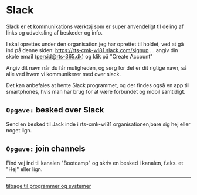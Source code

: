 # Slack
Slack er et kommunikations værktøj som er super anvendeligt til deling af links og udveksling af beskeder og info.

I skal oprettes under den organisation jeg har oprettet til holdet, ved at gå ind på denne siden: https://rts-cmk-wi81.slack.com/signup ... angiv din skole email (persid@rts-365.dk) og klik på "Create Account"

Angiv dit navn når du får muligheden, og sørg for det er dit rigtige navn, så alle ved hvem vi kommunikerer med over slack.

Det kan anbefales at hente Slack programmet, og der findes også en app til smartphones, hvis man har brug for at være forbundet og mobil samtidigt.

## ```Opgave:``` besked over Slack
Send en besked til Jack inde i rts-cmk-wi81 organisationen,bare sig hej eller noget lign.


## ```Opgave:``` join channels
Find vej ind til kanalen "Bootcamp" og skriv en besked i kanalen, f.eks. et "Hej" eller lign.

---

[tilbage til programmer og systemer](programmer-og-systemer.md)